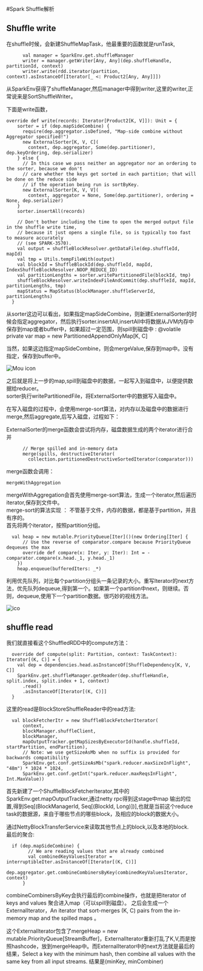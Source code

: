 #Spark Shuffle解析

## Shuffle write

在shuffle时候，会新建ShuffleMapTask，他最重要的函数就是runTask,

```
      val manager = SparkEnv.get.shuffleManager
      writer = manager.getWriter[Any, Any](dep.shuffleHandle, partitionId, context)
      writer.write(rdd.iterator(partition, context).asInstanceOf[Iterator[_ <: Product2[Any, Any]]])
```

从SparkEnv获得了shuffleManager,然后manager中得到writer,这里的writer,正常说来是SortShuffleWriter。

下面是write函数，

```
override def write(records: Iterator[Product2[K, V]]): Unit = {
    sorter = if (dep.mapSideCombine) {
      require(dep.aggregator.isDefined, "Map-side combine without Aggregator specified!")
      new ExternalSorter[K, V, C](
        context, dep.aggregator, Some(dep.partitioner), dep.keyOrdering, dep.serializer)
    } else {
      // In this case we pass neither an aggregator nor an ordering to the sorter, because we don't
      // care whether the keys get sorted in each partition; that will be done on the reduce side
      // if the operation being run is sortByKey.
      new ExternalSorter[K, V, V](
        context, aggregator = None, Some(dep.partitioner), ordering = None, dep.serializer)
    }
    sorter.insertAll(records)

    // Don't bother including the time to open the merged output file in the shuffle write time,
    // because it just opens a single file, so is typically too fast to measure accurately
    // (see SPARK-3570).
    val output = shuffleBlockResolver.getDataFile(dep.shuffleId, mapId)
    val tmp = Utils.tempFileWith(output)
    val blockId = ShuffleBlockId(dep.shuffleId, mapId, IndexShuffleBlockResolver.NOOP_REDUCE_ID)
    val partitionLengths = sorter.writePartitionedFile(blockId, tmp)
    shuffleBlockResolver.writeIndexFileAndCommit(dep.shuffleId, mapId, partitionLengths, tmp)
    mapStatus = MapStatus(blockManager.shuffleServerId, partitionLengths)
  }
```

从sorter这边可以看出，如果指定mapSideCombine，则新建ExternalSorter的时候会指定aggregator，然后执行sorter.insertAll,insertAll中将数据从JVM内存中保存到map或者buffer中，如果超过一定范围，则spill到磁盘中 :
  @volatile private var map = new PartitionedAppendOnlyMap[K, C]
  
当然，如果这边指定mapSideCombine，则会mergeValue,保存到map中。没有指定，保存到buffer中。


![Mou icon](http://upload-images.jianshu.io/upload_images/3736220-9cf015a0eecc50c1.png?imageMogr2/auto-orient/strip%7CimageView2/2/w/1240)

之后就是将上一步的map,spill到磁盘中的数据，一起写入到磁盘中，以便提供数据给reducer。  
sorter执行writePartitionedFile，将ExternalSorter中的数据写入磁盘中。

在写入磁盘的过程中，会使用merge-sort算法，对内存以及磁盘中的数据进行merge,然后aggregate,后写入磁盘，过程如下：  

ExternalSorter的merge函数会尝试将内存，磁盘数据生成的两个iterator进行合并   

```
      // Merge spilled and in-memory data
      merge(spills, destructiveIterator(
        collection.partitionedDestructiveSortedIterator(comparator)))
```

merge函数会调用：  

```
mergeWithAggregation
```
mergeWithAggregation会首先使用merge-sort算法，生成一个iterator,然后遍历iterator,保存到文件中。  
merge-sort的算法实现 ：
不管基于文件，内存的数据，都是基于partition，并且有序的。  
首先将两个iterator，按照partition分组。  

```
  val heap = new mutable.PriorityQueue[Iter]()(new Ordering[Iter] {
      // Use the reverse of comparator.compare because PriorityQueue dequeues the max
      override def compare(x: Iter, y: Iter): Int = -comparator.compare(x.head._1, y.head._1)
    })
    heap.enqueue(bufferedIters: _*)
```
利用优先队列，对比每个partition分组头一条记录的大小。重写Iterator的next方法，优先队列dequeue,得到第一个。如果第一个partition中next，则继续。否则，dequeue,使用下一个partition数据。很巧妙的视线方法。   


![ico](http://upload-images.jianshu.io/upload_images/3736220-1c53d7d2f8d9ecbd.png?imageMogr2/auto-orient/strip%7CimageView2/2/w/1240)



## shuffle read

我们就直接看这个ShuffledRDD中的compute方法：

```
  override def compute(split: Partition, context: TaskContext): Iterator[(K, C)] = {
    val dep = dependencies.head.asInstanceOf[ShuffleDependency[K, V, C]]
    SparkEnv.get.shuffleManager.getReader(dep.shuffleHandle, split.index, split.index + 1, context)
      .read()
      .asInstanceOf[Iterator[(K, C)]]
  }
```

这里的read是BlockStoreShuffleReader中的read方法:

```
  val blockFetcherItr = new ShuffleBlockFetcherIterator(
      context,
      blockManager.shuffleClient,
      blockManager,
      mapOutputTracker.getMapSizesByExecutorId(handle.shuffleId, startPartition, endPartition),
      // Note: we use getSizeAsMb when no suffix is provided for backwards compatibility
      SparkEnv.get.conf.getSizeAsMb("spark.reducer.maxSizeInFlight", "48m") * 1024 * 1024,
      SparkEnv.get.conf.getInt("spark.reducer.maxReqsInFlight", Int.MaxValue))
```

首先新建了一个ShuffleBlockFetcherIterator,其中的SparkEnv.get.mapOutputTracker,通过netty rpc得到这stage中map 输出的位置,得到Seq[(BlockManagerId, Seq[(BlockId, Long)])],也就是当前这个reduce task的数据源，来自于哪些节点的哪些block，及相应的block的数据大小。  

通过NettyBlockTransferService来读取其他节点上的block,以及本地的block.  
最后的聚合:  

```
  if (dep.mapSideCombine) {
        // We are reading values that are already combined
        val combinedKeyValuesIterator = interruptibleIter.asInstanceOf[Iterator[(K, C)]]
        dep.aggregator.get.combineCombinersByKey(combinedKeyValuesIterator, context)
      }
```
combineCombinersByKey会执行最后的combine操作，也就是把iterator of keys and values 聚合进入map（可以spill到磁盘）。
之后会生成一个ExternalIterator，An iterator that sort-merges (K, C) pairs from the in-memory map and the spilled maps 。  


这个ExternalIterator包含了mergeHeap = new mutable.PriorityQueue[StreamBuffer]，ExternalIterator重新打乱了K,V,而是按照hashcode，放到mergeHeap中。而ExternalIterator中的next方法就是最后的结果，Select a key with the minimum hash, then combine all values with the same key from all input streams.  结果是(minKey, minCombiner)
